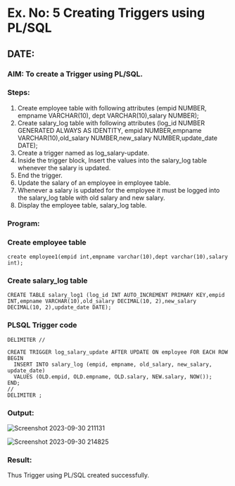 # Ex. No: 5 Creating Triggers using PL/SQL

## DATE:

### AIM: To create a Trigger using PL/SQL.

### Steps:

1. Create employee table with following attributes (empid NUMBER, empname VARCHAR(10), dept VARCHAR(10),salary NUMBER);
2. Create salary_log table with following attributes (log_id NUMBER GENERATED ALWAYS AS IDENTITY, empid NUMBER,empname VARCHAR(10),old_salary NUMBER,new_salary NUMBER,update_date DATE);
3. Create a trigger named as log_salary-update.
4. Inside the trigger block, Insert the values into the salary_log table whenever the salary is updated.
5. End the trigger.
6. Update the salary of an employee in employee table.
7. Whenever a salary is updated for the employee it must be logged into the salary_log table with old salary and new salary.
8. Display the employee table, salary_log table.

### Program:

### Create employee table

```
create employee1(empid int,empname varchar(10),dept varchar(10),salary int);
```

### Create salary_log table

```
CREATE TABLE salary_log1 (log_id INT AUTO_INCREMENT PRIMARY KEY,empid INT,empname VARCHAR(10),old_salary DECIMAL(10, 2),new_salary DECIMAL(10, 2),update_date DATE);
```
### PLSQL Trigger code

```
DELIMITER //

CREATE TRIGGER log_salary_update AFTER UPDATE ON employee FOR EACH ROW
BEGIN
  INSERT INTO salary_log (empid, empname, old_salary, new_salary, update_date)
  VALUES (OLD.empid, OLD.empname, OLD.salary, NEW.salary, NOW());
END;
//
DELIMITER ;
```

### Output:

![Screenshot 2023-09-30 211131](https://github.com/Saravana-kumar369/Ex-No-5-Creating-Triggers-using-PL-SQL/assets/117925254/2bd81132-ecdc-42f7-ac09-a5277ac626bd)

![Screenshot 2023-09-30 214825](https://github.com/Saravana-kumar369/Ex-No-5-Creating-Triggers-using-PL-SQL/assets/117925254/06d48a6f-4a60-4ae9-8e9a-3cc431728027)

### Result:
Thus Trigger using PL/SQL created successfully.
